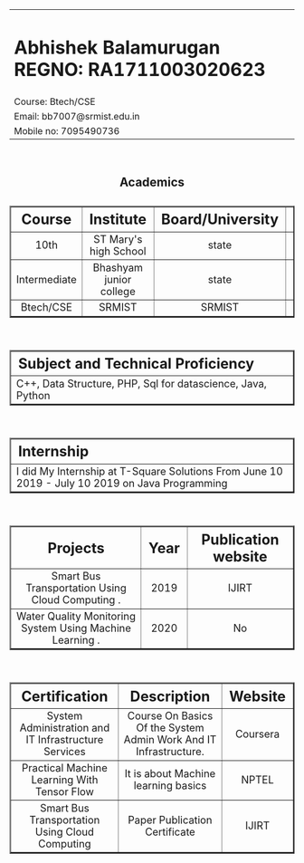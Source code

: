 <!DOCTYPE html>
<html lang="en">
<head>
<meta charset="UTF-8">
<meta name="author" content="B.Abhishek ">
<title>623 CSE J Abhishek Balamurugan </title>
</head>
<body>
<header>
<table><tr>
<td><h1> Abhishek Balamurugan REGNO: RA1711003020623</h1></td></tr>
<tr><td>Course: Btech/CSE </td></tr>
<tr><td>Email: bb7007@srmist.edu.in</td></tr>
<tr><td>Mobile no: 7095490736</td></tr>
</table><br>
<h2>Academics<h2>
<table style="width:100%; font-weight:normal" border="2";>
<tr style ="font-size:25px";>
<th>Course</th>
<th>Institute</th>
<th>Board/University</th>
<th>CGPA/Percentage</th></tr>
<tr style ="font-size:18px; font-weight:normal;text-align:center";>
<td>10th</td>
<td>ST Mary's high School</td>
<td>state</td>
<td>8.5 CGPA</td></tr>
<tr style ="font-size:18px;font-weight:normal;text-align:center";><td>Intermediate</td>
<td>Bhashyam junior college</td>
<td>state</td>
<td>81%</td></tr>
<tr style ="font-size:18px;font-weight:normal;text-align:center";><td>Btech/CSE</td>
<td>SRMIST</td>
<td>SRMIST</td>
<td>6.7 CGPA</td></tr>
</table><br>
<table style="width:100%; font-weight:normal" border="2";>
<tr style ="font-size:25px;text-align:left";><th>Subject and Technical Proficiency</th></tr>
</tr>
<tr style ="font-size:18px; font-weight:normal";>
<td>C++, Data Structure, PHP, Sql for datascience, Java, Python</td>
</tr>
</table><br>
<table style="width:100%; font-weight:normal" border="2";>
<tr style ="font-size:25px;text-align:left";><th>Internship</th></tr>
</tr>
<tr style ="font-size:18px; font-weight:normal";>
<td>I did My Internship at T-Square Solutions From June 10 2019 - July 10 2019 on Java Programming</td>
</tr>
</table><br>
<table style="width:100%; font-weight:normal" border="2";>
<tr style ="font-size:25px";>
<th>Projects</th>
<th>Year</th>
<th>Publication website</th></tr>
</tr>
<tr style ="font-size:18px; font-weight:normal; text-align:center";>
<td>Smart Bus Transportation Using Cloud Computing .</td>
<td>2019</td>
<td>IJIRT</td></tr>
<tr style ="font-size:18px; font-weight:normal; text-align:center";>
<td>Water Quality Monitoring System Using Machine Learning .</td>
<td>2020</td>
<td>No</td></tr>
</table><br>
<table style="width:100%; font-weight:normal" border="2";>
<tr style ="font-size:25px";>
<th>Certification</th>
<th>Description</th>
<th>Website</th>
</tr>
<tr style ="font-size:18px; font-weight:normal;text-align:center";>
<td>System Administration and IT Infrastructure Services</td>
<td>Course On Basics Of the System Admin Work And IT Infrastructure.</td>
<td>Coursera</td>
</tr>
<tr style ="font-size:18px;font-weight:normal;text-align:center";>
<td>Practical Machine Learning With Tensor Flow</td>
<td>It is about Machine learning basics</td>
<td>NPTEL</td>
</tr>
<tr style ="font-size:18px;font-weight:normal;text-align:center";>
<td>Smart Bus Transportation Using Cloud Computing</td>
<td>Paper Publication Certificate</td>
<td>IJIRT</td>
</table><br>
</body>
</html>
